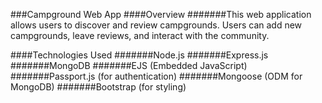 ###Campground Web App 
####Overview
#######This web application allows users to discover and review campgrounds. Users can add new campgrounds, leave reviews, and interact with the community.

####Technologies Used
#######Node.js
#######Express.js
#######MongoDB
#######EJS (Embedded JavaScript)
#######Passport.js (for authentication)
#######Mongoose (ODM for MongoDB)
#######Bootstrap (for styling)
